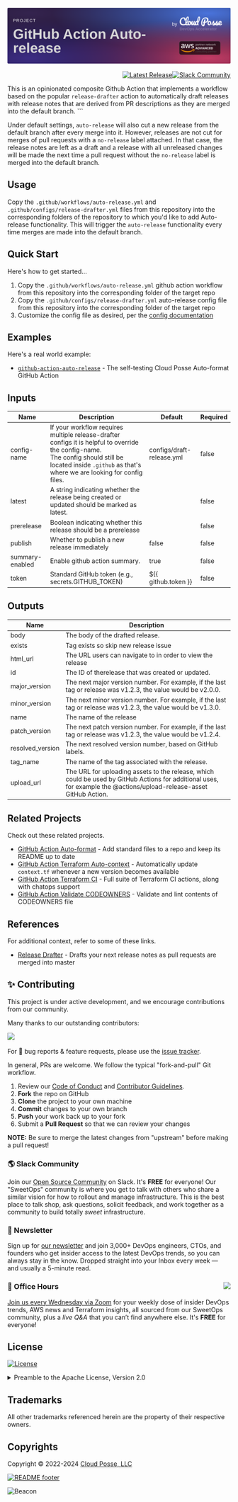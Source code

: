 

<!-- markdownlint-disable -->
<a href="https://cpco.io/homepage"><img src="https://github.com/cloudposse/github-action-auto-release/blob/main/.github/banner.png?raw=true" alt="Project Banner"/></a><br/>
    <p align="right">
<a href="https://github.com/cloudposse/github-action-auto-release/releases/latest"><img src="https://img.shields.io/github/release/cloudposse/github-action-auto-release.svg" alt="Latest Release"/></a><a href="https://slack.cloudposse.com"><img src="https://slack.cloudposse.com/badge.svg" alt="Slack Community"/></a></p>
<!-- markdownlint-restore -->

<!--




  ** DO NOT EDIT THIS FILE
  **
  ** This file was automatically generated by the `cloudposse/build-harness`.
  ** 1) Make all changes to `README.yaml`
  ** 2) Run `make init` (you only need to do this once)
  ** 3) Run`make readme` to rebuild this file.
  **
  ** (We maintain HUNDREDS of open source projects. This is how we maintain our sanity.)
  **





-->

This is an opinionated composite Github Action that implements a workflow based on the popular `release-drafter` action to automatically draft releases with release notes that are derived from PR descriptions as they are merged into the default branch. ```

Under default settings, `auto-release` will also cut a new release from the default branch after every merge into it. However, releases are not cut for merges of pull requests with a `no-release` label attached. In that case, the release notes are left as a draft and a release with all unreleased changes will be made the next time a pull request without the `no-release` label is merged into the default branch.







## Usage

Copy the `.github/workflows/auto-release.yml` and `.github/configs/release-drafter.yml` files from this repository into the corresponding folders of the repository to which you'd like to add Auto-release functionality.
This will trigger the `auto-release` functionality every time merges are made into the default branch.


## Quick Start

Here's how to get started...
1. Copy the `.github/workflows/auto-release.yml` github action workflow from this repository into the corresponding folder of the target repo
2. Copy the `.github/configs/release-drafter.yml` auto-release config file from this repository into the corresponding folder of the target repo
3. Customize the config file as desired, per the [config documentation](https://github.com/release-drafter/release-drafter#configuration)
## Examples

Here's a real world example:
- [`github-action-auto-release`](https://github.com/cloudposse/github-action-auto-release/.github/workflows/auto-release.yml) - The self-testing Cloud Posse Auto-format GitHub Action




<!-- markdownlint-disable -->

## Inputs

| Name | Description | Default | Required |
|------|-------------|---------|----------|
| config-name | If your workflow requires multiple release-drafter configs it is helpful to override the config-name.<br>The config should still be located inside `.github` as that's where we are looking for config files.<br> | configs/draft-release.yml | false |
| latest | A string indicating whether the release being created or updated should be marked as latest.<br> |  | false |
| prerelease | Boolean indicating whether this release should be a prerelease |  | false |
| publish | Whether to publish a new release immediately | false | false |
| summary-enabled | Enable github action summary. | true | false |
| token | Standard GitHub token (e.g., secrets.GITHUB\_TOKEN) | ${{ github.token }} | false |


## Outputs

| Name | Description |
|------|-------------|
| body | The body of the drafted release. |
| exists | Tag exists so skip new release issue |
| html\_url | The URL users can navigate to in order to view the release |
| id | The ID of therelease that was created or updated. |
| major\_version | The next major version number. For example, if the last tag or release was v1.2.3, the value would be v2.0.0. |
| minor\_version | The next minor version number. For example, if the last tag or release was v1.2.3, the value would be v1.3.0. |
| name | The name of the release |
| patch\_version | The next patch version number. For example, if the last tag or release was v1.2.3, the value would be v1.2.4. |
| resolved\_version | The next resolved version number, based on GitHub labels. |
| tag\_name | The name of the tag associated with the release. |
| upload\_url | The URL for uploading assets to the release, which could be used by GitHub Actions for additional uses, for example the @actions/upload-release-asset GitHub Action. |
<!-- markdownlint-restore -->


## Related Projects

Check out these related projects.

- [GitHub Action Auto-format](https://github.com/cloudposse/github-action-auto-format) - Add standard files to a repo and keep its README up to date
- [GitHub Action Terraform Auto-context](https://github.com/cloudposse/github-action-terraform-auto-context) - Automatically update `context.tf` whenever a new version becomes available
- [GitHub Action Terraform CI](https://github.com/cloudposse/github-action-terraform-ci) - Full suite of Terraform CI actions, along with chatops support
- [GitHub Action Validate CODEOWNERS](https://github.com/cloudposse/github-action-validate-codeowners) - Validate and lint contents of CODEOWNERS file


## References

For additional context, refer to some of these links.

- [Release Drafter](https://github.com/release-drafter/release-drafter) - Drafts your next release notes as pull requests are merged into master




## ✨ Contributing

This project is under active development, and we encourage contributions from our community.



Many thanks to our outstanding contributors:

<a href="https://github.com/cloudposse/github-action-auto-release/graphs/contributors">
  <img src="https://contrib.rocks/image?repo=cloudposse/github-action-auto-release&max=24" />
</a>

For 🐛 bug reports & feature requests, please use the [issue tracker](https://github.com/cloudposse/github-action-auto-release/issues).

In general, PRs are welcome. We follow the typical "fork-and-pull" Git workflow.
 1. Review our [Code of Conduct](https://github.com/cloudposse/github-action-auto-release/?tab=coc-ov-file#code-of-conduct) and [Contributor Guidelines](https://github.com/cloudposse/.github/blob/main/CONTRIBUTING.md).
 2. **Fork** the repo on GitHub
 3. **Clone** the project to your own machine
 4. **Commit** changes to your own branch
 5. **Push** your work back up to your fork
 6. Submit a **Pull Request** so that we can review your changes

**NOTE:** Be sure to merge the latest changes from "upstream" before making a pull request!

### 🌎 Slack Community

Join our [Open Source Community](https://cpco.io/slack?utm_source=github&utm_medium=readme&utm_campaign=cloudposse/github-action-auto-release&utm_content=slack) on Slack. It's **FREE** for everyone! Our "SweetOps" community is where you get to talk with others who share a similar vision for how to rollout and manage infrastructure. This is the best place to talk shop, ask questions, solicit feedback, and work together as a community to build totally *sweet* infrastructure.

### 📰 Newsletter

Sign up for [our newsletter](https://cpco.io/newsletter?utm_source=github&utm_medium=readme&utm_campaign=cloudposse/github-action-auto-release&utm_content=newsletter) and join 3,000+ DevOps engineers, CTOs, and founders who get insider access to the latest DevOps trends, so you can always stay in the know.
Dropped straight into your Inbox every week — and usually a 5-minute read.

### 📆 Office Hours <a href="https://cloudposse.com/office-hours?utm_source=github&utm_medium=readme&utm_campaign=cloudposse/github-action-auto-release&utm_content=office_hours"><img src="https://img.cloudposse.com/fit-in/200x200/https://cloudposse.com/wp-content/uploads/2019/08/Powered-by-Zoom.png" align="right" /></a>

[Join us every Wednesday via Zoom](https://cloudposse.com/office-hours?utm_source=github&utm_medium=readme&utm_campaign=cloudposse/github-action-auto-release&utm_content=office_hours) for your weekly dose of insider DevOps trends, AWS news and Terraform insights, all sourced from our SweetOps community, plus a _live Q&A_ that you can’t find anywhere else.
It's **FREE** for everyone!
## License

<a href="https://opensource.org/licenses/Apache-2.0"><img src="https://img.shields.io/badge/License-Apache%202.0-blue.svg?style=for-the-badge" alt="License"></a>

<details>
<summary>Preamble to the Apache License, Version 2.0</summary>
<br/>
<br/>



```text
Licensed to the Apache Software Foundation (ASF) under one
or more contributor license agreements.  See the NOTICE file
distributed with this work for additional information
regarding copyright ownership.  The ASF licenses this file
to you under the Apache License, Version 2.0 (the
"License"); you may not use this file except in compliance
with the License.  You may obtain a copy of the License at

  https://www.apache.org/licenses/LICENSE-2.0

Unless required by applicable law or agreed to in writing,
software distributed under the License is distributed on an
"AS IS" BASIS, WITHOUT WARRANTIES OR CONDITIONS OF ANY
KIND, either express or implied.  See the License for the
specific language governing permissions and limitations
under the License.
```
</details>

## Trademarks

All other trademarks referenced herein are the property of their respective owners.


## Copyrights

Copyright © 2022-2024 [Cloud Posse, LLC](https://cloudposse.com)



<a href="https://cloudposse.com/readme/footer/link?utm_source=github&utm_medium=readme&utm_campaign=cloudposse/github-action-auto-release&utm_content=readme_footer_link"><img alt="README footer" src="https://cloudposse.com/readme/footer/img"/></a>

<img alt="Beacon" width="0" src="https://ga-beacon.cloudposse.com/UA-76589703-4/cloudposse/github-action-auto-release?pixel&cs=github&cm=readme&an=github-action-auto-release"/>
